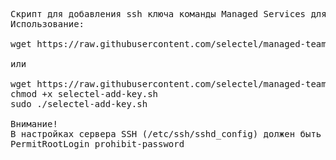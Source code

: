 <pre>
Скрипт для добавления ssh ключа команды Managed Services для пользователя root.
Использование:

wget https://raw.githubusercontent.com/selectel/managed-team/master/selectel-add-key/selectel-add-key.sh -O ./selectel-add-key.sh && chmod +x ./selectel-add-key.sh && sudo ./selectel-add-key.sh
 
или
 
wget https://raw.githubusercontent.com/selectel/managed-team/master/selectel-add-key/selectel-add-key.sh -O ./selectel-add-key.sh
chmod +x selectel-add-key.sh
sudo ./selectel-add-key.sh
 
Внимание!
В настройках сервера SSH (/etc/ssh/sshd_config) должен быть разрешен доступ под root:
PermitRootLogin prohibit-password
</pre>
